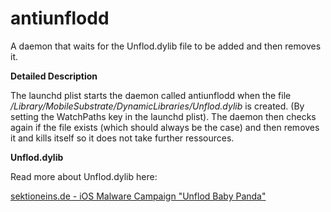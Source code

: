 antiunflodd
===========

A daemon that waits for the Unflod.dylib file to be added and then removes it.

**Detailed Description**

The launchd plist starts the daemon called antiunflodd when the file */Library/MobileSubstrate/DynamicLibraries/Unflod.dylib* is created. (By setting the WatchPaths key in the launchd plist). The daemon then checks again if the file exists (which should always be the case) and then removes it and kills itself so it does not take further ressources.

**Unflod.dylib**

Read more about Unflod.dylib here:

[sektioneins.de - iOS Malware Campaign "Unflod Baby Panda"](https://www.sektioneins.de/en/blog/14-04-18-iOS-malware-campaign-unflod-baby-panda.html)
